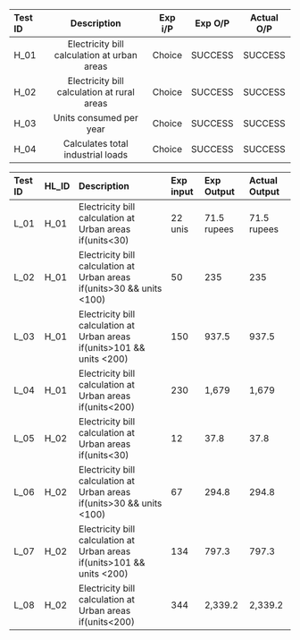 ﻿|**Test ID**|**Description**|**Exp i/P**|**Exp O/P**|**Actual O/P**|
| :- | :-: | :-: | :-: | :-: |
|H\_01|Electricity bill calculation at urban areas|Choice|SUCCESS|SUCCESS|
|H\_02|Electricity bill calculation at rural areas|Choice|SUCCESS|SUCCESS|
|H\_03|Units consumed per year|Choice|SUCCESS|SUCCESS|
|H\_04|Calculates total industrial loads|Choice|SUCCESS|SUCCESS|



|Test ID|HL\_ID|Description|Exp input|Exp Output|Actual Output|
| :- | :- | :- | :- | :- | :- |
|L\_01|H\_01|Electricity bill calculation at Urban areas if(units<30)|22 unis|71.5 rupees|71.5 rupees|
|L\_02|H\_01|Electricity bill calculation at Urban areas if(units>30 && units <100)|50|235|235|
|L\_03|H\_01|Electricity bill calculation at Urban areas if(units>101 && units <200)|150|937.5|937.5|
|L\_04|H\_01|Electricity bill calculation at Urban areas if(units<200)|230|1,679|1,679|
|L\_05|H\_02|Electricity bill calculation at Urban areas if(units<30)|12|<p>37.8</p><p></p>|<p>37.8</p><p></p>|
|L\_06|H\_02|Electricity bill calculation at Urban areas if(units>30 && units <100)|67|294.8|294.8|
|L\_07|H\_02|Electricity bill calculation at Urban areas if(units>101 && units <200)|134|797.3|797.3|
|L\_08|H\_02|Electricity bill calculation at Urban areas if(units<200)|344|2,339.2|2,339.2|

